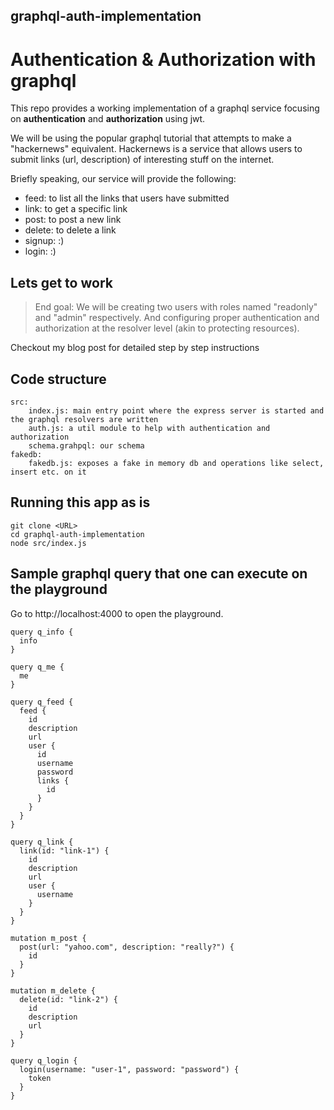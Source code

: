 ## graphql-auth-implementation
# Authentication & Authorization with graphql

This repo provides a working implementation of a graphql service focusing on **authentication** and **authorization** using jwt.

We will be using the popular graphql tutorial that attempts to make a "hackernews" equivalent. Hackernews is a service that allows users to submit links (url, description) of interesting stuff on the internet.

Briefly speaking, our service will provide the following:
- feed: to list all the links that users have submitted
- link: to get a specific link
- post: to post a new link
- delete: to delete a link
- signup: :) 
- login: :)

## Lets get to work
> End goal: We will be creating two users with roles named "readonly" and "admin" respectively. And configuring proper authentication and authorization at the resolver level (akin to protecting resources).

Checkout my blog post for detailed step by step instructions

## Code structure
```
src:
    index.js: main entry point where the express server is started and the graphql resolvers are written
    auth.js: a util module to help with authentication and authorization
    schema.grahpql: our schema
fakedb:
    fakedb.js: exposes a fake in memory db and operations like select, insert etc. on it
```

## Running this app as is
```
git clone <URL>
cd graphql-auth-implementation
node src/index.js
```


## Sample graphql query that one can execute on the playground 
Go to http://localhost:4000 to open the playground.
```
query q_info {
  info
}

query q_me {
  me
}

query q_feed {
  feed {
    id
    description
    url
    user {
      id
      username
      password
      links {
        id
      }
    }
  }
}

query q_link {
  link(id: "link-1") {
    id
    description
    url
    user {
      username
    }
  }
}

mutation m_post {
  post(url: "yahoo.com", description: "really?") {
    id
  }
}

mutation m_delete {
  delete(id: "link-2") {
    id
    description
    url
  }
}

query q_login {
  login(username: "user-1", password: "password") {
    token
  }
}

```